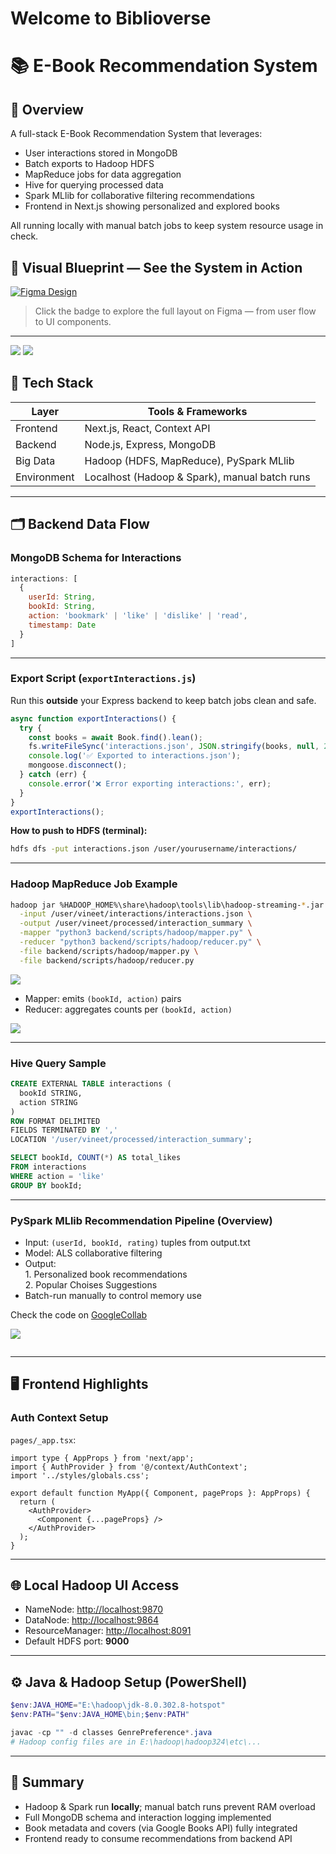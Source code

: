 # Welcome to Biblioverse
# 📚 E-Book Recommendation System

## 🎯 Overview

A full-stack E-Book Recommendation System that leverages:

- User interactions stored in MongoDB  
- Batch exports to Hadoop HDFS  
- MapReduce jobs for data aggregation  
- Hive for querying processed data  
- Spark MLlib for collaborative filtering recommendations  
- Frontend in Next.js showing personalized and explored books  

All running locally with manual batch jobs to keep system resource usage in check.

## 🧭 Visual Blueprint — See the System in Action

[![Figma Design](https://img.shields.io/badge/Figma-Design-blue?logo=figma&style=for-the-badge)](https://www.figma.com/board/LqTWwlRKuz1x7wg0yX0gpk/Ebook-Recommendation?node-id=0-1&t=YWQOLIlqQu9NX93z-1)

> Click the badge to explore the full layout on Figma — from user flow to UI components.

---
<img src="https://github.com/vineet-k09/E-Book-Recommendation/blob/main/frontend.png">
<img src="https://github.com/vineet-k09/E-Book-Recommendation/blob/main/image.png">

## 🧰 Tech Stack

| Layer     | Tools & Frameworks                                  |
| --------- | ------------------------------------------------- |
| Frontend  | Next.js, React, Context API                        |
| Backend   | Node.js, Express, MongoDB                          |
| Big Data  | Hadoop (HDFS, MapReduce), PySpark MLlib       |
| Environment | Localhost (Hadoop & Spark), manual batch runs   |

---

## 🗂️ Backend Data Flow

### MongoDB Schema for Interactions

~~~js
interactions: [
  {
    userId: String,
    bookId: String,
    action: 'bookmark' | 'like' | 'dislike' | 'read',
    timestamp: Date
  }
]
~~~

---

### Export Script (`exportInteractions.js`)

Run this **outside** your Express backend to keep batch jobs clean and safe.

~~~js
async function exportInteractions() {
  try {
    const books = await Book.find().lean();
    fs.writeFileSync('interactions.json', JSON.stringify(books, null, 2));
    console.log('✅ Exported to interactions.json');
    mongoose.disconnect();
  } catch (err) {
    console.error('❌ Error exporting interactions:', err);
  }
}
exportInteractions();
~~~

**How to push to HDFS (terminal):**

~~~bash
hdfs dfs -put interactions.json /user/yourusername/interactions/
~~~

---

### Hadoop MapReduce Job Example

~~~bash
hadoop jar %HADOOP_HOME%\share\hadoop\tools\lib\hadoop-streaming-*.jar \
  -input /user/vineet/interactions/interactions.json \
  -output /user/vineet/processed/interaction_summary \
  -mapper "python3 backend/scripts/hadoop/mapper.py" \
  -reducer "python3 backend/scripts/hadoop/reducer.py" \
  -file backend/scripts/hadoop/mapper.py \
  -file backend/scripts/hadoop/reducer.py
~~~
<img src="https://github.com/vineet-k09/E-Book-Recommendation/blob/main/hadoop/screenshots/mountingdata.png">

- Mapper: emits `(bookId, action)` pairs  
- Reducer: aggregates counts per `(bookId, action)`

<img src="https://github.com/vineet-k09/E-Book-Recommendation/blob/main/hadoop/screenshots/output.png">

---

### Hive Query Sample

~~~sql
CREATE EXTERNAL TABLE interactions (
  bookId STRING,
  action STRING
)
ROW FORMAT DELIMITED
FIELDS TERMINATED BY ','
LOCATION '/user/vineet/processed/interaction_summary';

SELECT bookId, COUNT(*) AS total_likes
FROM interactions
WHERE action = 'like'
GROUP BY bookId;
~~~

---

### PySpark MLlib Recommendation Pipeline (Overview)

- Input: `(userId, bookId, rating)` tuples from output.txt 
- Model: ALS collaborative filtering  
- Output: <br> 1. Personalized book recommendations <br>
          2. Popular Choises Suggestions
- Batch-run manually to control memory use

Check the code on [GoogleCollab](https://colab.research.google.com/drive/1r992riIkAkwFw4_IM0-PnZt98h3hFfGs?usp=sharing)

<img src="https://github.com/vineet-k09/E-Book-Recommendation/blob/main/spark/screenshots/googlecollab.png">

~~~
~~~
---

## 🖥️ Frontend Highlights

### Auth Context Setup

`pages/_app.tsx`:

~~~tsx
import type { AppProps } from 'next/app';
import { AuthProvider } from '@/context/AuthContext';
import '../styles/globals.css';

export default function MyApp({ Component, pageProps }: AppProps) {
  return (
    <AuthProvider>
      <Component {...pageProps} />
    </AuthProvider>
  );
}
~~~

---

## 🌐 Local Hadoop UI Access

- NameNode: [http://localhost:9870](http://localhost:9870)  
- DataNode: [http://localhost:9864](http://localhost:9864)  
- ResourceManager: [http://localhost:8091](http://localhost:8091)  
- Default HDFS port: **9000**

---

## ⚙️ Java & Hadoop Setup (PowerShell)

~~~powershell
$env:JAVA_HOME="E:\hadoop\jdk-8.0.302.8-hotspot"
$env:PATH="$env:JAVA_HOME\bin;$env:PATH"

javac -cp "" -d classes GenrePreference*.java
# Hadoop config files are in E:\hadoop\hadoop324\etc\...
~~~

---

## 🏁 Summary

- Hadoop & Spark run **locally**; manual batch runs prevent RAM overload  
- Full MongoDB schema and interaction logging implemented  
- Book metadata and covers (via Google Books API) fully integrated  
- Frontend ready to consume recommendations from backend API
